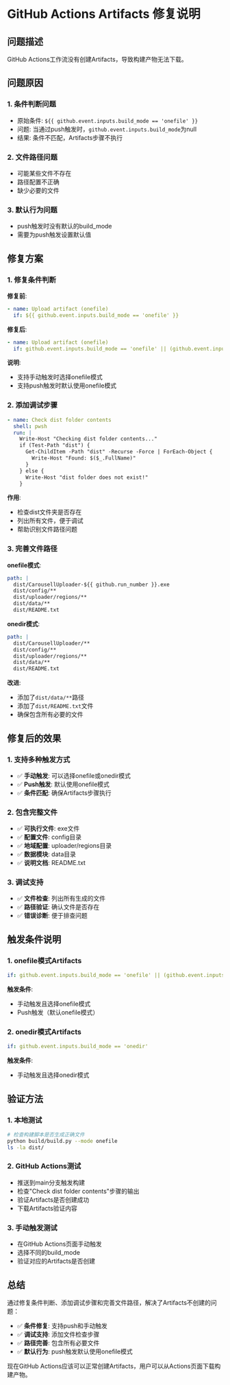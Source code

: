 # GitHub Actions Artifacts 修复说明

## 问题描述

GitHub Actions工作流没有创建Artifacts，导致构建产物无法下载。

## 问题原因

### 1. 条件判断问题
- 原始条件: `${{ github.event.inputs.build_mode == 'onefile' }}`
- 问题: 当通过push触发时，`github.event.inputs.build_mode`为null
- 结果: 条件不匹配，Artifacts步骤不执行

### 2. 文件路径问题
- 可能某些文件不存在
- 路径配置不正确
- 缺少必要的文件

### 3. 默认行为问题
- push触发时没有默认的build_mode
- 需要为push触发设置默认值

## 修复方案

### 1. 修复条件判断

**修复前**:
```yaml
- name: Upload artifact (onefile)
  if: ${{ github.event.inputs.build_mode == 'onefile' }}
```

**修复后**:
```yaml
- name: Upload artifact (onefile)
  if: github.event.inputs.build_mode == 'onefile' || (github.event.inputs.build_mode == null && github.event_name == 'push')
```

**说明**:
- 支持手动触发时选择onefile模式
- 支持push触发时默认使用onefile模式

### 2. 添加调试步骤

```yaml
- name: Check dist folder contents
  shell: pwsh
  run: |
    Write-Host "Checking dist folder contents..."
    if (Test-Path "dist") {
      Get-ChildItem -Path "dist" -Recurse -Force | ForEach-Object {
        Write-Host "Found: $($_.FullName)"
      }
    } else {
      Write-Host "dist folder does not exist!"
    }
```

**作用**:
- 检查dist文件夹是否存在
- 列出所有文件，便于调试
- 帮助识别文件路径问题

### 3. 完善文件路径

**onefile模式**:
```yaml
path: |
  dist/CarousellUploader-${{ github.run_number }}.exe
  dist/config/**
  dist/uploader/regions/**
  dist/data/**
  dist/README.txt
```

**onedir模式**:
```yaml
path: |
  dist/CarousellUploader/**
  dist/config/**
  dist/uploader/regions/**
  dist/data/**
  dist/README.txt
```

**改进**:
- 添加了`dist/data/**`路径
- 添加了`dist/README.txt`文件
- 确保包含所有必要的文件

## 修复后的效果

### 1. 支持多种触发方式
- ✅ **手动触发**: 可以选择onefile或onedir模式
- ✅ **Push触发**: 默认使用onefile模式
- ✅ **条件匹配**: 确保Artifacts步骤执行

### 2. 包含完整文件
- ✅ **可执行文件**: exe文件
- ✅ **配置文件**: config目录
- ✅ **地域配置**: uploader/regions目录
- ✅ **数据模块**: data目录
- ✅ **说明文档**: README.txt

### 3. 调试支持
- ✅ **文件检查**: 列出所有生成的文件
- ✅ **路径验证**: 确认文件是否存在
- ✅ **错误诊断**: 便于排查问题

## 触发条件说明

### 1. onefile模式Artifacts
```yaml
if: github.event.inputs.build_mode == 'onefile' || (github.event.inputs.build_mode == null && github.event_name == 'push')
```

**触发条件**:
- 手动触发且选择onefile模式
- Push触发（默认onefile模式）

### 2. onedir模式Artifacts
```yaml
if: github.event.inputs.build_mode == 'onedir'
```

**触发条件**:
- 手动触发且选择onedir模式

## 验证方法

### 1. 本地测试
```bash
# 检查构建脚本是否生成正确文件
python build/build.py --mode onefile
ls -la dist/
```

### 2. GitHub Actions测试
- 推送到main分支触发构建
- 检查"Check dist folder contents"步骤的输出
- 验证Artifacts是否创建成功
- 下载Artifacts验证内容

### 3. 手动触发测试
- 在GitHub Actions页面手动触发
- 选择不同的build_mode
- 验证对应的Artifacts是否创建

## 总结

通过修复条件判断、添加调试步骤和完善文件路径，解决了Artifacts不创建的问题：

- ✅ **条件修复**: 支持push和手动触发
- ✅ **调试支持**: 添加文件检查步骤
- ✅ **路径完善**: 包含所有必要文件
- ✅ **默认行为**: push触发默认使用onefile模式

现在GitHub Actions应该可以正常创建Artifacts，用户可以从Actions页面下载构建产物。
